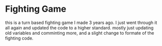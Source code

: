 # Fighting Game
this is a turn based fighting game I made 3 years ago.
I just went through it all again and updated the code to a higher standard.
mostly just updating old variables and comminting more, and a slight change to formate of the fighting code.
